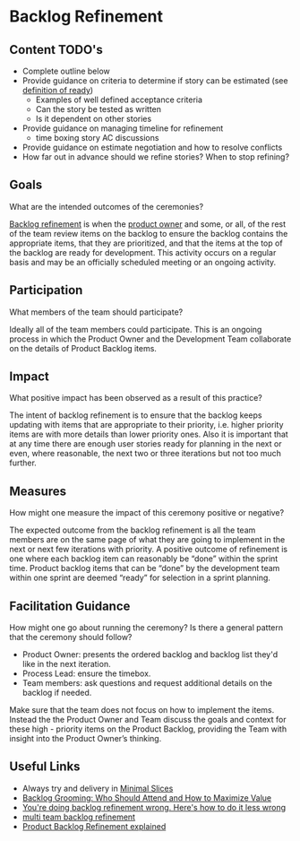 # Backlog Refinement

## Content TODO's

- Complete outline below
- Provide guidance on criteria to determine if story can be estimated (see [definition of ready](../../team-agreements/definition-of-ready/readme.md))
  - Examples of well defined acceptance criteria
  - Can the story be tested as written
  - Is it dependent on other stories
- Provide guidance on managing timeline for refinement
  - time boxing story AC discussions
- Provide guidance on estimate negotiation and how to resolve conflicts
- How far out in advance should we refine stories? When to stop refining?

## Goals

What are the intended outcomes of the ceremonies?

[Backlog refinement](https://www.agilealliance.org/glossary/backlog-grooming/) is when the [product owner](https://www.agilealliance.org/glossary/product-owner/) and some, or all, of the rest of the team review items on the backlog to ensure the backlog contains the appropriate items, that they are prioritized, and that the items at the top of the backlog are ready for development. This activity occurs on a regular basis and may be an officially scheduled meeting or an ongoing activity.

## Participation

What members of the team should participate?

Ideally all of the team members could participate. This is an ongoing process in which the Product Owner and the Development Team collaborate on the details of Product Backlog items.

## Impact

What positive impact has been observed as a result of this practice?

The intent of backlog refinement is to ensure that the backlog keeps updating with items that are appropriate to their priority, i.e. higher priority items are with more details than lower priority ones. Also it is important that at any time there are enough user stories ready for planning in the next or even, where reasonable, the next two or three iterations but not too much further.

## Measures

How might one measure the impact of this ceremony positive or negative?

The expected outcome from the backlog refinement is all the team members are on the same page of what they are going to implement in the next or next few iterations with priority. A positive outcome of refinement is one where each backlog item can reasonably be “done” within the sprint time. Product backlog items that can be “done” by the development team within one sprint are deemed “ready” for selection in a sprint planning.

## Facilitation Guidance

How might one go about running the ceremony? Is there a general pattern that the ceremony should follow?

- Product Owner: presents the ordered backlog and backlog list they'd like in the next iteration.
- Process Lead: ensure the timebox.
- Team members: ask questions and request additional details on the backlog if needed.

Make sure that the team does not focus on how to implement the items. Instead the the Product Owner and Team discuss the goals and context for these high - priority items on the Product Backlog, providing the Team with insight into the Product Owner’s thinking.

## Useful Links

- Always try and delivery in [Minimal Slices](../minimal-slices.md)
- [Backlog Grooming: Who Should Attend and How to Maximize Value](https://www.mountaingoatsoftware.com/blog/backlog-grooming-who-should-attend-and-how-to-maximize-value#:~:text=A%20good%20rule%20of%20thumb,may%20be%20able%20to%20participate)
- [You're doing backlog refinement wrong. Here's how to do it less wrong](https://clubhouse.io/blog/how-to-do-backlog-refinement-less-wrong/)
- [multi team backlog refinement](https://www.scrum.org/resources/blog/multi-team-backlog-refinement)
- [Product Backlog Refinement explained](https://www.scrum.org/resources/blog/product-backlog-refinement-explained-13)
